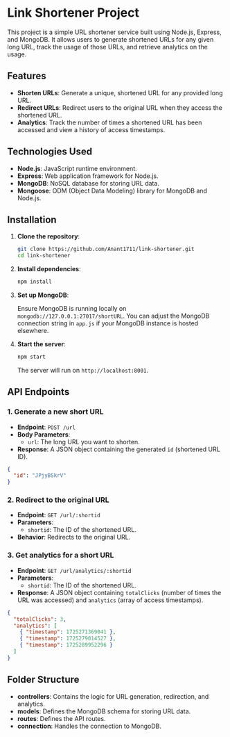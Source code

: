 # Link Shortener Project

This project is a simple URL shortener service built using Node.js, Express, and MongoDB. It allows users to generate shortened URLs for any given long URL, track the usage of those URLs, and retrieve analytics on the usage.

## Features

- **Shorten URLs**: Generate a unique, shortened URL for any provided long URL.
- **Redirect URLs**: Redirect users to the original URL when they access the shortened URL.
- **Analytics**: Track the number of times a shortened URL has been accessed and view a history of access timestamps.

## Technologies Used

- **Node.js**: JavaScript runtime environment.
- **Express**: Web application framework for Node.js.
- **MongoDB**: NoSQL database for storing URL data.
- **Mongoose**: ODM (Object Data Modeling) library for MongoDB and Node.js.

## Installation

1. **Clone the repository**:

   ```bash
   git clone https://github.com/Anant1711/link-shortener.git
   cd link-shortener
   ```

2. **Install dependencies**:

   ```bash
   npm install
   ```

3. **Set up MongoDB**:

   Ensure MongoDB is running locally on `mongodb://127.0.0.1:27017/shortURL`. You can adjust the MongoDB connection string in `app.js` if your MongoDB instance is hosted elsewhere.

4. **Start the server**:

   ```bash
   npm start
   ```

   The server will run on `http://localhost:8001`.

## API Endpoints

### 1. **Generate a new short URL**

   - **Endpoint**: `POST /url`
   - **Body Parameters**:
     - `url`: The long URL you want to shorten.
   - **Response**: A JSON object containing the generated `id` (shortened URL ID).

   ```json
   {
     "id": "JPjyBSkrV"
   }
   ```

### 2. **Redirect to the original URL**

   - **Endpoint**: `GET /url/:shortid`
   - **Parameters**:
     - `shortid`: The ID of the shortened URL.
   - **Behavior**: Redirects to the original URL.

### 3. **Get analytics for a short URL**

   - **Endpoint**: `GET /url/analytics/:shortid`
   - **Parameters**:
     - `shortid`: The ID of the shortened URL.
   - **Response**: A JSON object containing `totalClicks` (number of times the URL was accessed) and `analytics` (array of access timestamps).

   ```json
   {
     "totalClicks": 3,
     "analytics": [
       { "timestamp": 1725271369041 },
       { "timestamp": 1725279014527 },
       { "timestamp": 1725289952296 }
     ]
   }
   ```

## Folder Structure

- **controllers**: Contains the logic for URL generation, redirection, and analytics.
- **models**: Defines the MongoDB schema for storing URL data.
- **routes**: Defines the API routes.
- **connection**: Handles the connection to MongoDB.